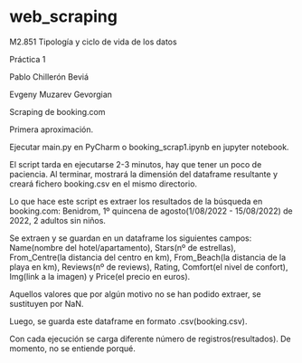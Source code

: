 # web_scraping
M2.851 Tipología y ciclo de vida de los datos

Práctica 1

Pablo Chillerón Beviá

Evgeny Muzarev Gevorgian






Scraping de booking.com



Primera aproximación.


Ejecutar main.py en PyCharm o booking_scrap1.ipynb en jupyter notebook.

El script tarda en ejecutarse 2-3 minutos, hay que tener un poco de paciencia. Al terminar, mostrará la dimensión del dataframe resultante y creará fichero booking.csv en el mismo directorio.

Lo que hace este script es extraer los resultados de la búsqueda en booking.com: Benidrom, 1º quincena de agosto(1/08/2022 - 15/08/2022) de 2022, 2 adultos sin niños.

Se extraen y se guardan en un dataframe los siguientes campos: Name(nombre del hotel/apartamento), Stars(nº de estrellas), From_Centre(la distancia del centro en km), From_Beach(la distancia de la playa en km), Reviews(nº de reviews), Rating, Comfort(el nivel de confort), Img(link a la imagen) y Price(el precio en euros).

Aquellos valores que por algún motivo no se han podido extraer, se sustituyen por NaN.

Luego, se guarda este dataframe en formato .csv(booking.csv).

Con cada ejecución se carga diferente número de registros(resultados). De momento, no se entiende porqué.
